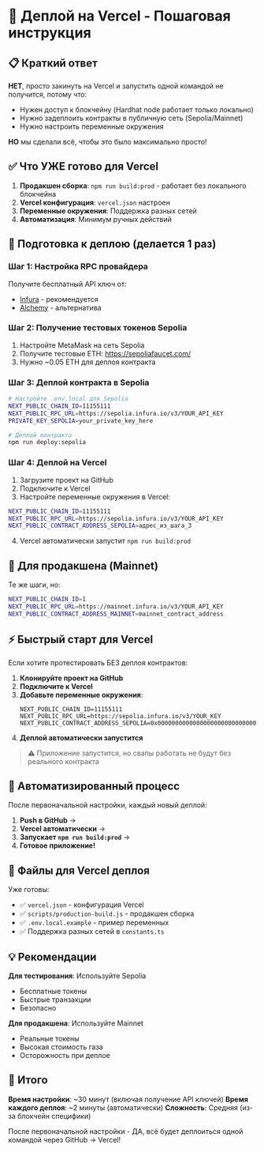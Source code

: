 # 🚀 Деплой на Vercel - Пошаговая инструкция

## 📋 Краткий ответ

**НЕТ**, просто закинуть на Vercel и запустить одной командой не получится, потому что:
- Нужен доступ к блокчейну (Hardhat node работает только локально)
- Нужно задеплоить контракты в публичную сеть (Sepolia/Mainnet)
- Нужно настроить переменные окружения

**НО** мы сделали всё, чтобы это было максимально просто! 

## ✅ Что УЖЕ готово для Vercel

1. **Продакшен сборка**: `npm run build:prod` - работает без локального блокчейна
2. **Vercel конфигурация**: `vercel.json` настроен
3. **Переменные окружения**: Поддержка разных сетей
4. **Автоматизация**: Минимум ручных действий

## 🔧 Подготовка к деплою (делается 1 раз)

### Шаг 1: Настройка RPC провайдера
Получите бесплатный API ключ от:
- [Infura](https://infura.io/) - рекомендуется
- [Alchemy](https://alchemy.com/) - альтернатива

### Шаг 2: Получение тестовых токенов Sepolia
1. Настройте MetaMask на сеть Sepolia
2. Получите тестовые ETH: https://sepoliafaucet.com/
3. Нужно ~0.05 ETH для деплоя контракта

### Шаг 3: Деплой контракта в Sepolia
```bash
# Настройте .env.local для Sepolia
NEXT_PUBLIC_CHAIN_ID=11155111
NEXT_PUBLIC_RPC_URL=https://sepolia.infura.io/v3/YOUR_API_KEY
PRIVATE_KEY_SEPOLIA=your_private_key_here

# Деплой контракта
npm run deploy:sepolia
```

### Шаг 4: Деплой на Vercel
1. Загрузите проект на GitHub
2. Подключите к Vercel
3. Настройте переменные окружения в Vercel:

```bash
NEXT_PUBLIC_CHAIN_ID=11155111
NEXT_PUBLIC_RPC_URL=https://sepolia.infura.io/v3/YOUR_API_KEY
NEXT_PUBLIC_CONTRACT_ADDRESS_SEPOLIA=адрес_из_шага_3
```

4. Vercel автоматически запустит `npm run build:prod`

## 🎯 Для продакшена (Mainnet)

Те же шаги, но:
```bash
NEXT_PUBLIC_CHAIN_ID=1
NEXT_PUBLIC_RPC_URL=https://mainnet.infura.io/v3/YOUR_API_KEY
NEXT_PUBLIC_CONTRACT_ADDRESS_MAINNET=mainnet_contract_address
```

## ⚡ Быстрый старт для Vercel

Если хотите протестировать БЕЗ деплоя контрактов:

1. **Клонируйте проект на GitHub**
2. **Подключите к Vercel**
3. **Добавьте переменные окружения**:
   ```
   NEXT_PUBLIC_CHAIN_ID=11155111
   NEXT_PUBLIC_RPC_URL=https://sepolia.infura.io/v3/YOUR_KEY
   NEXT_PUBLIC_CONTRACT_ADDRESS_SEPOLIA=0x0000000000000000000000000000000000000001
   ```
4. **Деплой автоматически запустится**

> ⚠️ Приложение запустится, но свапы работать не будут без реального контракта

## 🔄 Автоматизированный процесс

После первоначальной настройки, каждый новый деплой:

1. **Push в GitHub** → 
2. **Vercel автоматически** →
3. **Запускает `npm run build:prod`** →
4. **Готовое приложение!**

## 📁 Файлы для Vercel деплоя

Уже готовы:
- ✅ `vercel.json` - конфигурация Vercel
- ✅ `scripts/production-build.js` - продакшен сборка
- ✅ `.env.local.example` - пример переменных
- ✅ Поддержка разных сетей в `constants.ts`

## 💡 Рекомендации

**Для тестирования**: Используйте Sepolia
- Бесплатные токены
- Быстрые транзакции
- Безопасно

**Для продакшена**: Используйте Mainnet
- Реальные токены
- Высокая стоимость газа
- Осторожность при деплое

## 🎉 Итого

**Время настройки**: ~30 минут (включая получение API ключей)
**Время каждого деплоя**: ~2 минуты (автоматически)
**Сложность**: Средняя (из-за блокчейн специфики)

После первоначальной настройки - ДА, всё будет деплоиться одной командой через GitHub → Vercel!

